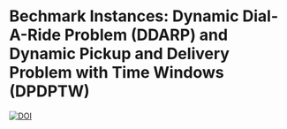 # Bechmark Instances: Dynamic Dial-A-Ride Problem (DDARP) and Dynamic Pickup and Delivery Problem with Time Windows (DPDPTW) 
[![DOI](https://zenodo.org/badge/145903762.svg)](https://zenodo.org/badge/latestdoi/145903762)
